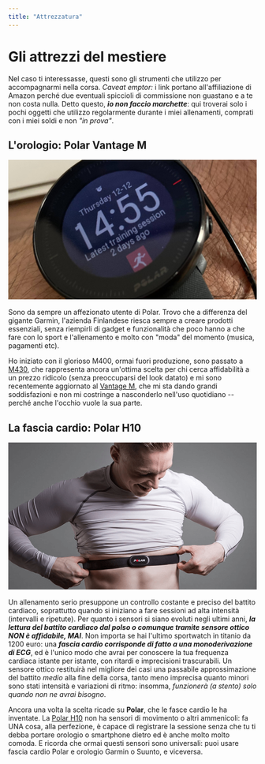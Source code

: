 ```yaml
---
title: "Attrezzatura"
---
```


# Gli attrezzi del mestiere

Nel caso ti interessasse, questi sono gli strumenti che utilizzo per accompagnarmi nella corsa. _Caveat emptor:_ i link portano all'affiliazione di Amazon perché due eventuali spiccioli di commissione non guastano e a te non costa nulla. Detto questo, **_io non faccio marchette_**: qui troverai solo i pochi oggetti che utilizzo regolarmente durante i miei allenamenti, comprati con i miei soldi e non _"in prova"_.

## L'orologio: Polar Vantage M

[![Il mio orologio sportivo: Polar Vantage M](polar_vantage_m_sw.jpg)](https://amzn.to/2Z9ptva)

Sono da sempre un affezionato utente di Polar. Trovo che a differenza del gigante Garmin, l'azienda Finlandese riesca sempre a creare prodotti essenziali, senza riempirli di gadget e funzionalità che poco hanno a che fare con lo sport e l'allenamento e molto con "moda" del momento (musica, pagamenti etc).

Ho iniziato con il glorioso M400, ormai fuori produzione, sono passato a [M430](https://amzn.to/36UAByD), che rappresenta ancora un'ottima scelta per chi cerca affidabilità a un prezzo ridicolo (senza preoccuparsi del look datato) e mi sono recentemente aggiornato al [Vantage M](https://amzn.to/2Z9ptva), che mi sta dando grandi soddisfazioni e non mi costringe a nasconderlo nell'uso quotidiano --perché anche l'occhio vuole la sua parte.

## La fascia cardio: Polar H10

[![La mia fascia cardio: Polar H10](polar_h10.png)](https://amzn.to/2tKNNrB)

Un allenamento serio presuppone un controllo costante e preciso del battito cardiaco, soprattutto quando si iniziano a fare sessioni ad alta intensità (intervalli e ripetute). Per quanto i sensori si siano evoluti negli ultimi anni, **_la lettura del battito cardiaco dal polso o comunque tramite sensore ottico NON è affidabile, MAI_**. Non importa se hai l'ultimo sportwatch in titanio da 1200 euro: una **_fascia cardio corrisponde di fatto a una monoderivazione di ECG_**, ed è l'unico modo che avrai per conoscere la tua frequenza cardiaca istante per istante, con ritardi e imprecisioni trascurabili. Un sensore ottico restituirà nel migliore dei casi una passabile approssimazione del battito _medio_ alla fine della corsa, tanto meno imprecisa quanto minori sono stati intensità e variazioni di ritmo: insomma, _funzionerà (a stento) solo quando non ne avrai bisogno_.

Ancora una volta la scelta ricade su **Polar**, che le fasce cardio le ha inventate. La [Polar H10](https://amzn.to/2tKNNrB) non ha sensori di movimento o altri ammenicoli: fa UNA cosa, alla perfezione, è capace di registrare la sessione senza che tu ti debba portare orologio o smartphone dietro ed è anche molto molto comoda. E ricorda che ormai questi sensori sono universali: puoi usare fascia cardio Polar e orologio Garmin o Suunto, e viceversa.
